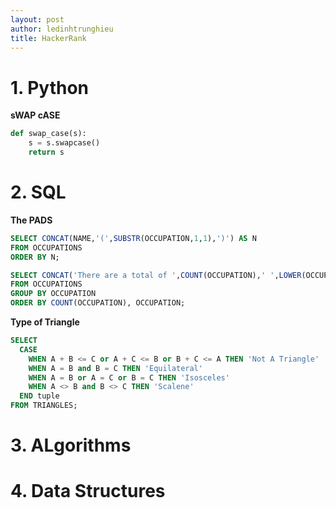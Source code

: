 ```yaml
---
layout: post
author: ledinhtrunghieu
title: HackerRank
---
```


# 1. Python

**sWAP cASE**
```python
def swap_case(s):
    s = s.swapcase()
    return s
```




# 2. SQL

**The PADS**

```sql
SELECT CONCAT(NAME,'(',SUBSTR(OCCUPATION,1,1),')') AS N
FROM OCCUPATIONS
ORDER BY N;

SELECT CONCAT('There are a total of ',COUNT(OCCUPATION),' ',LOWER(OCCUPATION),'s.')
FROM OCCUPATIONS
GROUP BY OCCUPATION
ORDER BY COUNT(OCCUPATION), OCCUPATION;
```

**Type of Triangle**
```sql
SELECT
  CASE 
    WHEN A + B <= C or A + C <= B or B + C <= A THEN 'Not A Triangle'
    WHEN A = B and B = C THEN 'Equilateral'
    WHEN A = B or A = C or B = C THEN 'Isosceles'
    WHEN A <> B and B <> C THEN 'Scalene'
  END tuple
FROM TRIANGLES;
```


# 3. ALgorithms



# 4. Data Structures



